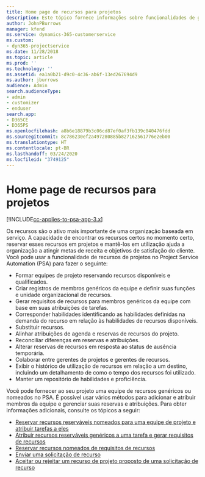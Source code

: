 ```yaml
---
title: Home page de recursos para projetos
description: Este tópico fornece informações sobre funcionalidades de gerenciamento de recursos no Project Service Automation (PSA) for Dynamics 365.
author: JohnPBurrows
manager: kfend
ms.service: dynamics-365-customerservice
ms.custom:
- dyn365-projectservice
ms.date: 11/28/2018
ms.topic: article
ms.prod: ''
ms.technology: ''
ms.assetid: ea1a0b21-d9c0-4c36-ab6f-13ed267694d9
ms.author: jburrows
audience: Admin
search.audienceType:
- admin
- customizer
- enduser
search.app:
- D365CE
- D365PS
ms.openlocfilehash: a8b6e18879b3c06cd87ef0af3fb139c040476fdd
ms.sourcegitcommit: 8c786230ef2a497280885b827162561776e2eb00
ms.translationtype: HT
ms.contentlocale: pt-BR
ms.lasthandoff: 03/24/2020
ms.locfileid: "3749125"
---
```

# <a name="resourcing-projects-home-page"></a>Home page de recursos para projetos

[!INCLUDE[cc-applies-to-psa-app-3.x](../includes/cc-applies-to-psa-app-3x.md)]

Os recursos são o ativo mais importante de uma organização baseada em serviço. A capacidade de encontrar os recursos certos no momento certo, reservar esses recursos em projetos e mantê-los em utilização ajuda a organização a atingir metas de receita e objetivos de satisfação do cliente. Você pode usar a funcionalidade de recursos de projetos no Project Service Automation (PSA) para fazer o seguinte:

- Formar equipes de projeto reservando recursos disponíveis e qualificados.
- Criar registros de membros genéricos da equipe e definir suas funções e unidade organizacional de recursos.
- Gerar requisitos de recursos para membros genéricos da equipe com base em suas atribuições de tarefas.
- Corresponder habilidades identificando as habilidades definidas na demanda do recurso em relação às habilidades de recursos disponíveis.
- Substituir recursos.
- Alinhar atribuições de agenda e reservas de recursos do projeto.
- Reconciliar diferenças em reservas e atribuições.
- Alterar reservas de recursos em resposta ao status de ausência temporária.
- Colaborar entre gerentes de projetos e gerentes de recursos.
- Exibir o histórico de utilização de recursos em relação a um destino, incluindo um detalhamento de como o tempo dos recursos foi utilizado.
- Manter um repositório de habilidades e proficiência.


Você pode fornecer ao seu projeto uma equipe de recursos genéricos ou nomeados no PSA. É possível usar vários métodos para adicionar e atribuir membros da equipe e gerenciar suas reservas e atribuições. Para obter informações adicionais, consulte os tópicos a seguir:

- [Reservar recursos reserváveis nomeados para uma equipe de projeto e atribuir tarefas a eles](assign-named-bookable-resource.md)
- [Atribuir recursos reserváveis genéricos a uma tarefa e gerar requisitos de recursos](assign-generic-bookable-resource.md)
- [Reservar recursos nomeados de requisitos de recursos](book-named-resource.md)
- [Enviar uma solicitação de recurso](submit-resource-request.md)
- [Aceitar ou rejeitar um recurso de projeto proposto de uma solicitação de recurso](accept-reject-proposed-resource.md)

